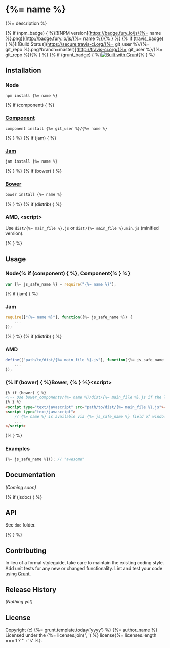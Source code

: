 # {%= name %}

{%= description %}

{% if (npm_badge) { %}[![NPM version](https://badge.fury.io/js/{%= name %}.png)](http://badge.fury.io/js/{%= name %}){% } %}
{% if (travis_badge) { %}[![Build Status](https://secure.travis-ci.org/{%= git_user %}/{%= git_repo %}.png?branch=master)](http://travis-ci.org/{%= git_user %}/{%= git_repo %}){% } %}
{% if (grunt_badge) { %}[![Built with Grunt](https://cdn.gruntjs.com/builtwith.png)](http://gruntjs.com/){% } %}

## Installation

### Node

    npm install {%= name %}

{% if (component) { %}
### [Component](https://github.com/component/component)

    component install {%= git_user %}/{%= name %}

{% } %}
{% if (jam) { %}
### [Jam](http://jamjs.org)

    jam install {%= name %}

{% } %}
{% if (bower) { %}
### [Bower](http://bower.io)

    bower install {%= name %}

{% } %}
{% if (distrib) { %}
### AMD, &lt;script&gt;

Use `dist/{%= main_file %}.js` or `dist/{%= main_file %}.min.js` (minified version).

{% } %}
## Usage

### Node{% if (component) { %}, Component{% } %}

```js
var {%= js_safe_name %} = require("{%= name %}");
```

{% if (jam) { %}
### Jam

```js
require(["{%= name %}"], function({%= js_safe_name %}) {
    ...
});
```

{% } %}
{% if (distrib) { %}
### AMD

```js
define(["path/to/dist/{%= main_file %}.js"], function({%= js_safe_name %}) {
    ...
});
```

### {% if (bower) { %}Bower, {% } %}&lt;script&gt;

```html
{% if (bower) { %}
<!-- Use bower_components/{%= name %}/dist/{%= main_file %}.js if the library was installed by Bower -->
{% } %}
<script type="text/javascript" src="path/to/dist/{%= main_file %}.js"></script>
<script type="text/javascript">
    // {%= name %} is available via {%= js_safe_name %} field of window object
    ...
</script>
```

{% } %}
### Examples

```javascript
{%= js_safe_name %}(); // "awesome"
```

## Documentation
_(Coming soon)_

{% if (jsdoc) { %}
## API

See `doc` folder.

{% } %}
## Contributing
In lieu of a formal styleguide, take care to maintain the existing coding style.
Add unit tests for any new or changed functionality.
Lint and test your code using [Grunt](http://gruntjs.com/).

## Release History
_(Nothing yet)_

## License
Copyright (c) {%= grunt.template.today('yyyy') %} {%= author_name %}  
Licensed under the {%= licenses.join(', ') %} license{%= licenses.length === 1 ? '' : 's' %}.
